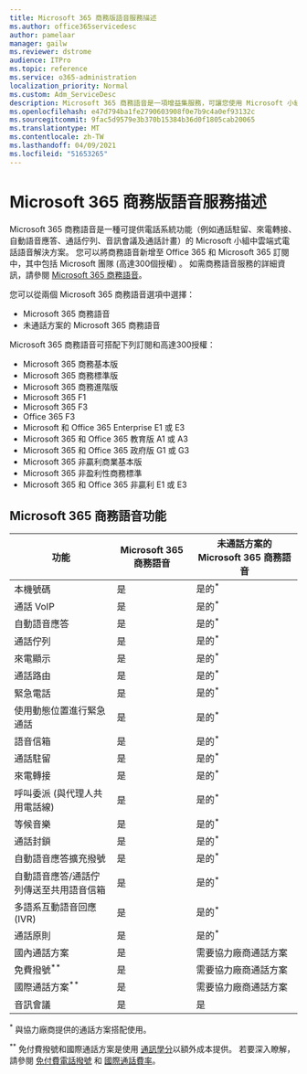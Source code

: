 ```yaml
---
title: Microsoft 365 商務版語音服務描述
ms.author: office365servicedesc
author: pamelaar
manager: gailw
ms.reviewer: dstrome
audience: ITPro
ms.topic: reference
ms.service: o365-administration
localization_priority: Normal
ms.custom: Adm_ServiceDesc
description: Microsoft 365 商務語音是一項增益集服務，可讓您使用 Microsoft 小組進行電話通話。 這會結合電話系統、國內通話方案、SMS 和音訊會議。
ms.openlocfilehash: e47d794ba1fe2790603908f0e7b9c4a0ef93132c
ms.sourcegitcommit: 9fac5d9579e3b370b15384b36d0f1805cab20065
ms.translationtype: MT
ms.contentlocale: zh-TW
ms.lasthandoff: 04/09/2021
ms.locfileid: "51653265"
---
```

# <a name="microsoft-365-business-voice-service-description"></a>Microsoft 365 商務版語音服務描述

Microsoft 365 商務語音是一種可提供電話系統功能（例如通話駐留、來電轉接、自動語音應答、通話佇列、音訊會議及通話計畫）的 Microsoft 小組中雲端式電話語音解決方案。 您可以將商務語音新增至 Office 365 和 Microsoft 365 訂閱中，其中包括 Microsoft 團隊 (高達300個授權) 。 如需商務語音服務的詳細資訊，請參閱 [Microsoft 365 商務語音](/MicrosoftTeams/business-voice/whats-business-voice)。

您可以從兩個 Microsoft 365 商務語音選項中選擇：

- Microsoft 365 商務語音
- 未通話方案的 Microsoft 365 商務語音

Microsoft 365 商務語音可搭配下列訂閱和高達300授權：

- Microsoft 365 商務基本版
- Microsoft 365 商務標準版
- Microsoft 365 商務進階版
- Microsoft 365 F1
- Microsoft 365 F3
- Office 365 F3
- Microsoft 和 Office 365 Enterprise E1 或 E3
- Microsoft 365 和 Office 365 教育版 A1 或 A3
- Microsoft 365 和 Office 365 政府版 G1 或 G3
- Microsoft 365 非贏利商業基本版
- Microsoft 365 非盈利性商務標準
- Microsoft 365 和 Office 365 非贏利 E1 或 E3

## <a name="microsoft-365-business-voice-features"></a>Microsoft 365 商務語音功能

| 功能 | Microsoft 365 商務語音 | 未通話方案的 Microsoft 365 商務語音 |
|--------------------------------------------------------|------------------------------|---------------------------------------------------|
| 本機號碼 | 是 | 是的<sup>*</sup> |
| 通話 VoIP | 是 | 是的<sup>*</sup> |
| 自動語音應答 | 是 | 是的<sup>*</sup> |
| 通話佇列 | 是 | 是的<sup>*</sup> |
| 來電顯示 | 是 | 是的<sup>*</sup> |
| 通話路由 | 是 | 是的<sup>*</sup> |
| 緊急電話 | 是 | 是的<sup>*</sup> |
| 使用動態位置進行緊急通話 | 是 | 是的<sup>*</sup> |
| 語音信箱 | 是 | 是的<sup>*</sup> |
| 通話駐留 | 是 | 是的<sup>*</sup> |
| 來電轉接 | 是 | 是的<sup>*</sup> |
| 呼叫委派 (與代理人共用電話線)  | 是 | 是的<sup>*</sup> |
| 等候音樂 | 是 | 是的<sup>*</sup> |
| 通話封鎖 | 是 | 是的<sup>*</sup> |
| 自動語音應答擴充撥號 | 是 | 是的<sup>*</sup> |
| 自動語音應答/通話佇列傳送至共用語音信箱 | 是 | 是的<sup>*</sup> |
| 多語系互動語音回應 (IVR)  | 是 | 是的<sup>*</sup> |
| 通話原則 | 是 | 是的<sup>*</sup> |
| 國內通話方案 | 是 | 需要協力廠商通話方案 |
| 免費撥號<sup>**</sup> | 是 | 需要協力廠商通話方案 |
| 國際通話方案<sup>**</sup> | 是 | 需要協力廠商通話方案 |
| 音訊會議 | 是 | 是 |

<sup>*</sup> 與協力廠商提供的通話方案搭配使用。

<sup>**</sup> 免付費撥號和國際通話方案是使用 [通訊學分](/microsoftteams/what-are-communications-credits)以額外成本提供。 若要深入瞭解，請參閱 [免付費電話撥號](/microsoftteams/toll-free-dialing-limitations-and-restrictions) 和 [國際通話費率](https://www.microsoft.com/microsoft-365/microsoft-teams/voice-calling?rtc=1#ow-download-rates)。